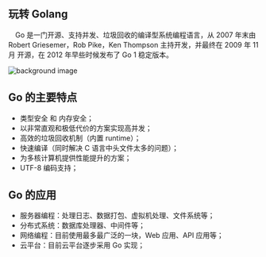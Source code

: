 ## 玩转 Golang

&ensp;&ensp;Go 是一门开源、支持并发、垃圾回收的编译型系统编程语言，从 2007 年末由 Robert Griesemer，Rob Pike，Ken Thompson 主持开发，并最终在 2009 年 11 月 开源，在 2012 年早些时候发布了 Go 1 稳定版本。

![background image](https://github.com/SilenceHVK/Articles/raw/master/assets/images/bgImages/bg3.png)

## Go 的主要特点

- 类型安全 和 内存安全；
- 以非常直观和极低代价的方案实现高并发；
- 高效的垃圾回收机制（内置 runtime）；
- 快速编译（同时解决 C 语言中头文件太多的问题）；
- 为多核计算机提供性能提升的方案；
- UTF-8 编码支持； 

## Go 的应用

- 服务器编程：处理日志、数据打包、虚拟机处理、文件系统等；
- 分布式系统：数据库处理器、中间件等；
- 网络编程：目前使用最多最广泛的一块，Web 应用、API 应用等；
- 云平台：目前云平台逐步采用 Go 实现；
